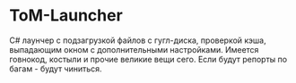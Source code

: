 # ToM-Launcher
C# лаунчер с подзагрузкой файлов с гугл-диска, проверкой кэша, выпадающим окном с дополнительными настройками.
Имеется говнокод, костыли и прочие великие вещи сего. Если будут репорты по багам - будут чиниться.
